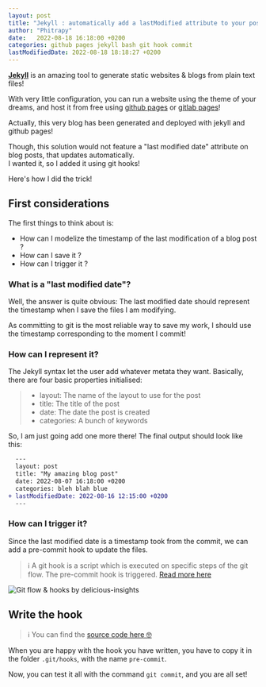 ```yaml
---
layout: post
title: "Jekyll : automatically add a lastModified attribute to your posts"
author: "Phitrapy"
date:   2022-08-18 16:18:00 +0200
categories: github pages jekyll bash git hook commit
lastModifiedDate: 2022-08-18 18:18:27 +0200
---
```


**[Jekyll](https://jekyllrb.com/)** is an amazing tool to generate static websites & blogs from plain text files!

With very little configuration, you can run a website using the theme of your dreams, and host it from free using [github pages](https://pages.github.com/) or [gitlab pages](https://docs.gitlab.com/ee/user/project/pages/)!

Actually, this very blog has been generated and deployed with jekyll and github pages!

Though, this solution would not feature a "last modified date" attribute on blog posts, that updates automatically.<br>
I wanted it, so I added it using git hooks!

Here's how I did the trick!

## First considerations

The first things to think about is: 
* How can I modelize the timestamp of the last modification of a blog post ?
* How can I save it ?
* How can I trigger it ?

### What is a "last modified date"?

Well, the answer is quite obvious: The last modified date should represent the timestamp when I save the files I am modifying.

As committing to git is the most reliable way to save my work, I should use the timestamp corresponding to the moment I commit!

### How can I represent it?

The Jekyll syntax let the user add whatever metata they want. Basically, there are four basic properties initialised:

>* layout: The name of the layout to use for the post
>* title: The title of the post
>* date: The date the post is created
>* categories: A bunch of keywords

So, I am just going add one more there! The final output should look like this:
```diff
  ---
  layout: post
  title: "My amazing blog post"
  date: 2022-08-07 16:18:00 +0200
  categories: bleh blah blue
+ lastModifiedDate: 2022-08-16 12:15:00 +0200
  ---
```

### How can I trigger it?

Since the last modified date is a timestamp took from the commit, we can add a pre-commit hook to update the files.

>ℹ️ A git hook is a script which is executed on specific steps of the git flow. The pre-commit hook is triggered. [Read more here](https://delicious-insights.com/fr/articles/git-hooks/)

![Git flow & hooks *by delicious-insights*](https://delicious-insights.com/assets/images/articles/git-hooks.png)

## Write the hook

> ℹ️ You can find the [source code here 🤓](https://github.com/Phitrapy/phitrapy.github.io/blob/main/git_hooks/pre-commit)

When you are happy with the hook you have written, you have to copy it in the folder `.git/hooks`, with the name `pre-commit`.

Now, you can test it all with the command `git commit`, and you are all set!